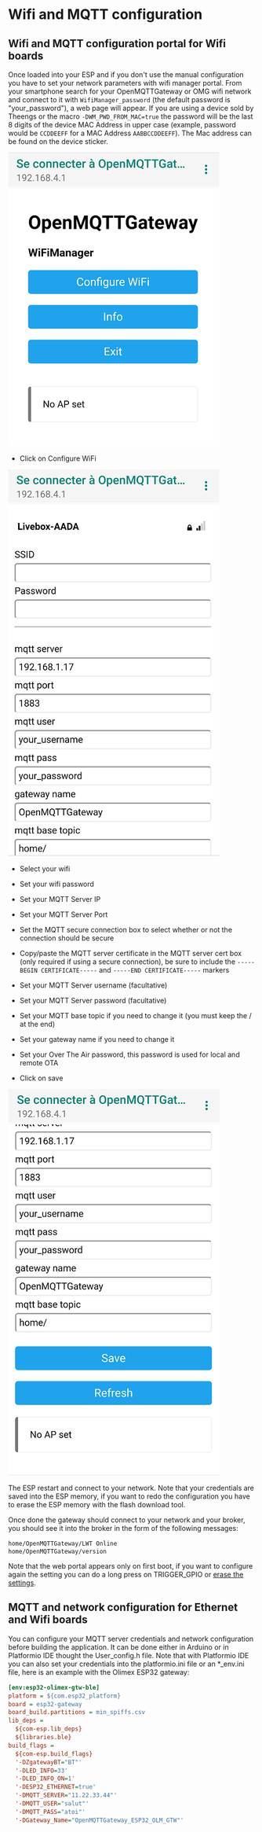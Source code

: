 # Wifi and MQTT configuration

## Wifi and MQTT configuration portal for Wifi boards

Once loaded into your ESP and if you don't use the manual configuration you have to set your network parameters with wifi manager portal.
From your smartphone search for your OpenMQTTGateway or OMG wifi network and connect to it with `WifiManager_password` (the default password is "your_password"), a web page will appear.
If you are using a device sold by Theengs or the macro `-DWM_PWD_FROM_MAC=true` the password will be the last 8 digits of the device MAC Address in upper case (example, password would be `CCDDEEFF` for a MAC Address `AABBCCDDEEFF`). The Mac address can be found on the device sticker.

![Wifi manager menu](../img/OpenMQTTGateway_Wifi_Manager_menu.png)

* Click on Configure WiFi

![Wifi manager parameters](../img/OpenMQTTGateway_Wifi_Manager_enter_parameters.png)

* Select your wifi
* Set your wifi password
* Set your MQTT Server IP
* Set your MQTT Server Port
* Set the MQTT secure connection box to select whether or not the connection should be secure
* Copy/paste the MQTT server certificate in the MQTT server cert box (only required if using a secure connection), be sure to include the `-----BEGIN CERTIFICATE-----` and `-----END CERTIFICATE-----` markers  
* Set your MQTT Server username (facultative)
* Set your MQTT Server password (facultative)
* Set your MQTT base topic if you need to change it (you must keep the / at the end)
* Set your gateway name if you need to change it
* Set your Over The Air password, this password is used for local and remote OTA

* Click on save

![Wifi manager save](../img/OpenMQTTGateway_Wifi_Manager_save.png)

The ESP restart and connect to your network. Note that your credentials are saved into the ESP memory, if you want to redo the configuration you have to erase the ESP memory with the flash download tool.

Once done the gateway should connect to your network and your broker, you should see it into the broker in the form of the following messages:
```
home/OpenMQTTGateway/LWT Online 
home/OpenMQTTGateway/version
```

Note that the web portal appears only on first boot, if you want to configure again the setting you can do a long press on TRIGGER_GPIO or [erase the settings](../use/gateway.md#erase-the-esp-settings).

## MQTT and network configuration for Ethernet and Wifi boards

You can configure your MQTT server credentials and network configuration before building the application. It can be done either in Arduino or in Platformio IDE thought the User_config.h file. Note that with Platformio IDE you can also set your credentials into the platformio.ini file or an *_env.ini file, here is an example with the Olimex ESP32 gateway:

``` ini
[env:esp32-olimex-gtw-ble]
platform = ${com.esp32_platform}
board = esp32-gateway
board_build.partitions = min_spiffs.csv
lib_deps =
  ${com-esp.lib_deps}
  ${libraries.ble}
build_flags =
  ${com-esp.build_flags}
  '-DZgatewayBT="BT"'
  '-DLED_INFO=33'
  '-DLED_INFO_ON=1'
  '-DESP32_ETHERNET=true'
  '-DMQTT_SERVER="11.22.33.44"'
  '-DMQTT_USER="salut"'
  '-DMQTT_PASS="atoi"'
  '-DGateway_Name="OpenMQTTGateway_ESP32_OLM_GTW"'
```
